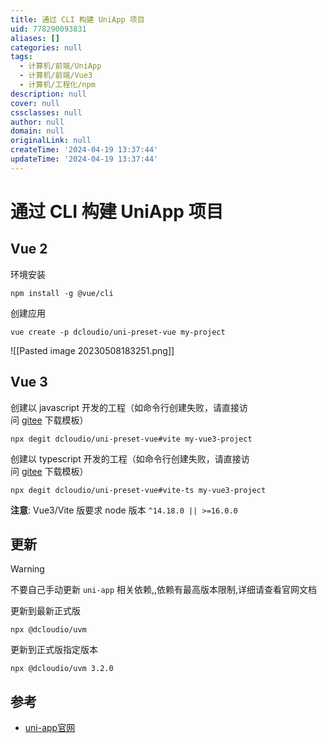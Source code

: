 ```yaml
---
title: 通过 CLI 构建 UniApp 项目
uid: 778290093831
aliases: []
categories: null
tags:
  - 计算机/前端/UniApp
  - 计算机/前端/Vue3
  - 计算机/工程化/npm
description: null
cover: null
cssclasses: null
author: null
domain: null
originalLink: null
createTime: '2024-04-19 13:37:44'
updateTime: '2024-04-19 13:37:44'
---
```


# 通过 CLI 构建 UniApp 项目

## Vue 2

环境安装

```
npm install -g @vue/cli
```

创建应用

```
vue create -p dcloudio/uni-preset-vue my-project
```

![[Pasted image 20230508183251.png]]

## Vue 3

创建以 javascript 开发的工程（如命令行创建失败，请直接访问 [gitee](https://gitee.com/dcloud/uni-preset-vue/repository/archive/vite.zip) 下载模板）

```
npx degit dcloudio/uni-preset-vue#vite my-vue3-project
```

创建以 typescript 开发的工程（如命令行创建失败，请直接访问 [gitee](https://gitee.com/dcloud/uni-preset-vue/repository/archive/vite-ts.zip) 下载模板）

```
npx degit dcloudio/uni-preset-vue#vite-ts my-vue3-project
```

**注意**: Vue3/Vite 版要求 node 版本 `^14.18.0 || >=16.0.0`

## 更新

> [!warning]
> 不要自己手动更新 `uni-app` 相关依赖,,依赖有最高版本限制,详细请查看官网文档

更新到最新正式版

```
npx @dcloudio/uvm
```

更新到正式版指定版本

```
npx @dcloudio/uvm 3.2.0
```

## 参考

- [uni-app官网](https://uniapp.dcloud.net.cn/quickstart-cli.html#install-vue-cli)
